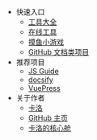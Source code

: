 - 快速入口
  - [工具大全](toolbox/abc)
  - [在线工具](online/)
  - [摸鱼小游戏](fun/game)
  - [GitHub 文档类项目](github/docs)
- 推荐项目
  - [JS Guide](https://jsguide.cn/)
  - [docsify](https://docsify.js.org/#/zh-cn/)
  - [VuePress](https://vuepress.vuejs.org/zh/)
- 关于作者
  - [卡洛](https://corecabin.cn/about/)
  - [GitHub 主页](https://github.com/kaluojushi)
  - [卡洛的核心舱](https://corecabin.cn/)
